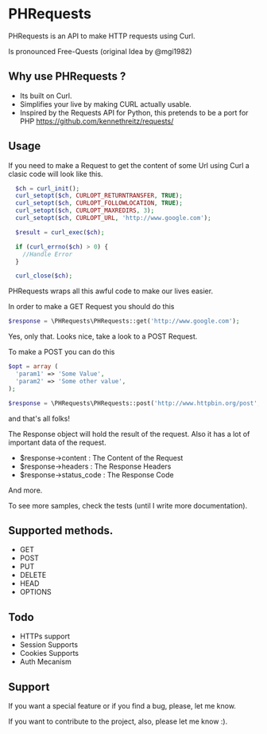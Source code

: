 PHRequests
========

 PHRequests is an API to make HTTP requests using Curl.

 Is pronounced  Free-Quests (original Idea by @mgi1982)

## Why use PHRequests ?

- Its built on Curl.
- Simplifies your live by making CURL actually usable.
- Inspired by the Requests API for Python, this pretends to be a port for PHP
  https://github.com/kennethreitz/requests/

## Usage
If you need to make a Request to get the content of some Url using Curl a clasic
code will look like this.

``` php
  $ch = curl_init();
  curl_setopt($ch, CURLOPT_RETURNTRANSFER, TRUE);
  curl_setopt($ch, CURLOPT_FOLLOWLOCATION, TRUE);
  curl_setopt($ch, CURLOPT_MAXREDIRS, 3);
  curl_setopt($ch, CURLOPT_URL, 'http://www.google.com');

  $result = curl_exec($ch);

  if (curl_errno($ch) > 0) {
    //Handle Error
  }

  curl_close($ch);
```

PHRequests wraps all this awful code to make our lives easier.

In order to make a GET Request you should do this

``` php
$response = \PHRequests\PHRequests::get('http://www.google.com');
```

Yes, only that. Looks nice, take a look to a POST Request.

To make a POST you can do this

``` php
$opt = array (
  'param1' => 'Some Value',
  'param2' => 'Some other value',
);

$response = \PHRequests\PHRequests::post('http://www.httpbin.org/post', $opt);
```
and that's all folks!

The Response object will hold the result of the request. Also it has a lot
of important data of the request.

 - $response->content : The Content of the Request
 - $response->headers : The Response Headers
 - $response->status_code : The Response Code

And more.

To see more samples, check the tests (until I write more documentation).

## Supported methods.

 - GET
 - POST
 - PUT
 - DELETE
 - HEAD
 - OPTIONS

## Todo

 - HTTPs support
 - Session Supports
 - Cookies Supports
 - Auth Mecanism

## Support

If you want a special feature or if you find a bug, please, let me know.

If you want to contribute to the project, also, please let me know :).
